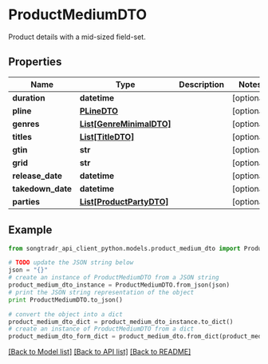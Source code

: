 # ProductMediumDTO

Product details with a mid-sized field-set.

## Properties
Name | Type | Description | Notes
------------ | ------------- | ------------- | -------------
**duration** | **datetime** |  | [optional] 
**pline** | [**PLineDTO**](PLineDTO.md) |  | [optional] 
**genres** | [**List[GenreMinimalDTO]**](GenreMinimalDTO.md) |  | [optional] 
**titles** | [**List[TitleDTO]**](TitleDTO.md) |  | [optional] 
**gtin** | **str** |  | [optional] 
**grid** | **str** |  | [optional] 
**release_date** | **datetime** |  | [optional] 
**takedown_date** | **datetime** |  | [optional] 
**parties** | [**List[ProductPartyDTO]**](ProductPartyDTO.md) |  | [optional] 

## Example

```python
from songtradr_api_client_python.models.product_medium_dto import ProductMediumDTO

# TODO update the JSON string below
json = "{}"
# create an instance of ProductMediumDTO from a JSON string
product_medium_dto_instance = ProductMediumDTO.from_json(json)
# print the JSON string representation of the object
print ProductMediumDTO.to_json()

# convert the object into a dict
product_medium_dto_dict = product_medium_dto_instance.to_dict()
# create an instance of ProductMediumDTO from a dict
product_medium_dto_form_dict = product_medium_dto.from_dict(product_medium_dto_dict)
```
[[Back to Model list]](../README.md#documentation-for-models) [[Back to API list]](../README.md#documentation-for-api-endpoints) [[Back to README]](../README.md)


